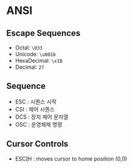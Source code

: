 # ANSI

## Escape Sequences

+ Octal: `\033`
+ Unicode: `\u001b`
+ HexaDecimal: `\x1B`
+ Decimal: `27`

## Sequence

+ ESC : 시퀀스 시작
+ CSI : 제어 시퀀스
+ DCS : 장치 제어 문자열
+ OSC : 운영체제 명령

## Cursor Controls

+ ESC[H : moves cursor to home position (0,0)

